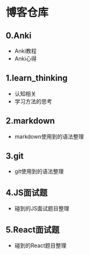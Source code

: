 # 博客仓库
## 0.Anki
- Anki教程
- Anki心得
## 1.learn_thinking
- 认知相关
- 学习方法的思考
## 2.markdown
- markdown使用到的语法整理
## 3.git
- git使用到的语法整理
## 4.JS面试题
- 碰到的JS面试题目整理
## 5.React面试题
- 碰到的React题目整理
